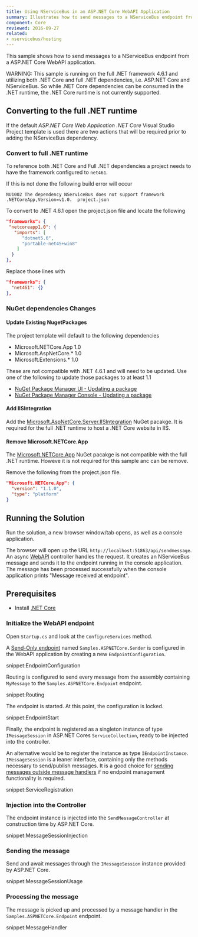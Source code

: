 ```yaml
---
title: Using NServiceBus in an ASP.NET Core WebAPI Application
summary: Illustrates how to send messages to a NServiceBus endpoint from a ASP.NET Core WebAPI application.
component: Core
reviewed: 2016-09-27
related:
- nservicebus/hosting
---
```



This sample shows how to send messages to a NServiceBus endpoint from a ASP.NET Core WebAPI application. 

WARNING: This sample is running on the full .NET framework 4.6.1 and utilizing both .NET Core and full .NET dependencies, i.e. ASP.NET Core and NServiceBus. So while .NET Core dependencies can be consumed in the .NET runtime, the .NET Core runtime is not currently supported.


## Converting to the full .NET runtime

If the default *ASP.NET Core Web Application .NET Core* Visual Studio Project template is used there are two actions that will be required prior to adding the NServiceBus dependency. 


### Convert to full .NET runtime

To reference both .NET Core and Full .NET dependencies a project needs to have the framework configured to `net461`.

If this is not done the following build error will occur

```no-highlight
NU1002 The dependency NServiceBus does not support framework .NETCoreApp,Version=v1.0.	project.json
``` 

To convert to .NET 4.6.1 open the project.json file and locate the following  

```json
"frameworks": {
 "netcoreapp1.0": {
   "imports": [
      "dotnet5.6",
      "portable-net45+win8"
    ]
  }
},
```

Replace those lines with

```json
"frameworks": {
  "net461": {}
},
```



### NuGet dependencies Changes


#### Update Existing NugetPackages

The project template will default to the following dependencies

 * Microsoft.NETCore.App 1.0
 * Microsoft.AspNetCore.* 1.0
 * Microsoft.Extensions.* 1.0

These are not compatible with .NET 4.6.1 and will need to be updated. Use one of the following to update those packages to at least 1.1

 * [NuGet Package Manager UI - Updating a package](https://docs.nuget.org/ndocs/tools/package-manager-ui#updating-a-package)
 * [NuGet Package Manager Console - Updating a package](https://docs.nuget.org/ndocs/tools/package-manager-console#updating-a-package)


#### Add IISIntegration

Add the [Microsoft.AspNetCore.Server.IISIntegration](https://www.nuget.org/packages/Microsoft.AspNetCore.Server.IISIntegration/) NuGet pacakge. It is required for the full .NET runtime to host a .NET Core website in IIS.


#### Remove Microsoft.NETCore.App 

The [Microsoft.NETCore.App](https://www.nuget.org/packages/Microsoft.NETCore.App/) NuGet pacakge is not compatible with the full .NET runtime. Howeve it is not required for this sample anc can be remove.  

Remove the following from the project.json file.

```json
"Microsoft.NETCore.App": {
  "version": "1.1.0",
  "type": "platform"
}
```


## Running the Solution

Run the solution, a new browser window/tab opens, as well as a console application.

The browser will open up the URL `http://localhost:51863/api/sendmessage`. An async [WebAPI](https://www.asp.net/web-api) controller handles the request. It creates an NServiceBus message and sends it to the endpoint running in the console application. The message has been processed successfully when the console application prints "Message received at endpoint". 


## Prerequisites

- Install [.NET Core](https://www.microsoft.com/net/core#windows)


### Initialize the WebAPI endpoint

Open `Startup.cs` and look at the `ConfigureServices` method.

A [Send-Only endpoint](/nservicebus/hosting/#self-hosting-send-only-hosting) named `Samples.ASPNETCore.Sender` is configured in the WebAPI application by creating a new `EndpointConfiguration`.

snippet:EndpointConfiguration

Routing is configured to send every message from the assembly containing `MyMessage` to the `Samples.ASPNETCore.Endpoint` endpoint.

snippet:Routing

The endpoint is started. At this point, the configuration is locked.

snippet:EndpointStart

Finally, the endpoint is registered as a singleton instance of type `IMessageSession` in ASP.NET Cores `ServiceCollection`, ready to be injected into the controller.

An alternative would be to register the instance as type `IEndpointInstance`. `IMessageSession` is a leaner interface, containing only the methods necessary to send/publish messages. It is a good choice for [sending messages outside message handlers](/nservicebus/upgrades/5to6/moving-away-from-ibus.md#migrating-away-from-ibus-sending-messages-outside-message-handlers) if no endpoint management functionality is required.

snippet:ServiceRegistration


### Injection into the Controller

The endpoint instance is injected into the `SendMessageController` at construction time by ASP.NET Core.

snippet:MessageSessionInjection


### Sending the message 

Send and await messages through the `IMessageSession` instance provided by ASP.NET Core.

snippet:MessageSessionUsage


### Processing the message 

The message is picked up and processed by a message handler in the `Samples.ASPNETCore.Endpoint` endpoint.

snippet:MessageHandler
